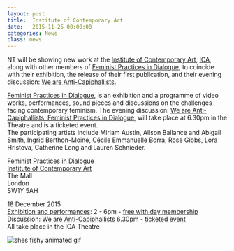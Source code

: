 ```yaml
---
layout: post
title:  Institute of Contemporary Art
date:   2015-11-25 00:00:00
categories: News
class: news
---
```

NT will be showing new work at the <a href="https://www.ica.org.uk/" target="_blank">Institute of Contemporary Art</a>, <a href="https://www.ica.org.uk/" target="_blank">ICA</a>, along with other members of <a href="https://www.ica.org.uk/whats-on/feminist-practices-dialogue" target="_blank">Feminist Practices in Dialogue</a>, to coincide with their exhibition, the release of their first publication, and their evening discussion: <a href="https://www.ica.org.uk/whats-on/we-are-anti-capiphallists-feminist-art-practices-dialogue" target="_blank">We are Anti-Capiphallists</a>.

<a href="https://www.ica.org.uk/whats-on/feminist-practices-dialogue" target="_blank">Feminist Practices in Dialogue</a>, is an exhibition and a programme of video works, performances, sound pieces and discussions on the challenges facing contemporary feminism. The evening discussion: <a href="https://www.ica.org.uk/whats-on/we-are-anti-capiphallists-feminist-art-practices-dialogue" target="_blank">We are Anti-Capiphallists: Feminist Practices in Dialogue</a>, will take place at 6.30pm in the Theatre and is a ticketed event.  
The participating artists include Miriam Austin, Alison Ballance and Abigail Smith, Ingrid Berthon-Moine, Cécile Emmanuelle Borra, Rose Gibbs, Lora Hristova, Catherine Long and Lauren Schnieder.

<a href="https://www.ica.org.uk/whats-on/feminist-practices-dialogue" target="_blank">Feminist Practices in Dialogue</a>  
<a href="https://www.ica.org.uk/" target="_blank">Institute of Contemporary Art</a>  
The Mall  
London  
SW1Y 5AH  

18 December 2015  
<a href="https://www.ica.org.uk/whats-on/feminist-practices-dialogue" target="_blank">Exhibition and performances</a>: 2 - 6pm - <a href="https://www.ica.org.uk/visit/day-membership" target="_blank">free with day membership</a>  
Discussion: <a href="https://www.ica.org.uk/whats-on/we-are-anti-capiphallists-feminist-art-practices-dialogue" target="_blank">We are Anti-Capiphallists</a> 6.30pm - <a href="https://uk.patronbase.com/_ICA/Seats/NumSeats?prod_id=1GF&perf_id=1&section_id=M&seat_type_id=S" target="_blank">ticketed event</a>  
All take place in the ICA Theatre

![shes fishy animated gif](/assets_posts/shes_fishy_animated.gif)